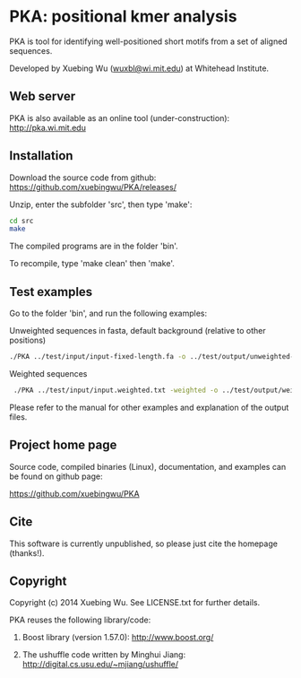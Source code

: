 # PKA: positional kmer analysis

PKA is tool for identifying well-positioned short motifs from a set of aligned sequences.

Developed by Xuebing Wu (wuxbl@wi.mit.edu) at Whitehead Institute.

## Web server

PKA is also available as an online tool (under-construction): http://pka.wi.mit.edu

## Installation
Download the source code from github: https://github.com/xuebingwu/PKA/releases/

Unzip, enter the subfolder 'src', then type 'make':

```sh
cd src
make
``` 

The compiled programs are in the folder 'bin'.

To recompile, type 'make clean' then 'make'.

## Test examples

Go to the folder 'bin', and run the following examples:

Unweighted sequences in fasta, default background (relative to other positions)

```sh
./PKA ../test/input/input-fixed-length.fa -o ../test/output/unweighted-default
```

Weighted sequences 

```sh
 ./PKA ../test/input/input.weighted.txt -weighted -o ../test/output/weighted 
```

Please refer to the manual for other examples and explanation of the output files.


## Project home page

Source code, compiled binaries (Linux), documentation, and examples can be found on github page:

https://github.com/xuebingwu/PKA


## Cite

This software is currently unpublished, so please just cite the homepage (thanks!).

## Copyright

Copyright (c) 2014 Xuebing Wu. See LICENSE.txt for further details.

PKA reuses the following library/code: 

1. Boost library (version 1.57.0): http://www.boost.org/  

2. The ushuffle code written by Minghui Jiang: http://digital.cs.usu.edu/~mjiang/ushuffle/


